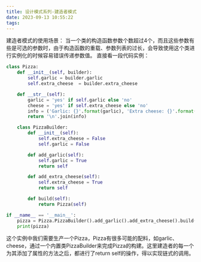 ```yaml
---
title: 设计模式系列-建造者模式
date: 2023-09-13 10:55:22
tags:
---
```

建造者模式的使用场景：
当一个类的构造函数参数个数超过4个，而且这些参数有些是可选的参数时，由于构造函数的重载、参数列表的过长，会导致使用这个类进行实例化的时候容易错误传递参数值。
直接看一段代码实例：

```python
class Pizza:
    def __init__(self, builder):
        self.garlic = builder.garlic
        self.extra_cheese  = builder.extra_cheese

    def __str__(self):
        garlic = 'yes' if self.garlic else 'no'
        cheese = 'yes' if self.extra_cheese else 'no'
        info = ('Garlic: {}'.format(garlic), 'Extra cheese: {}'.format(cheese))
        return '\n'.join(info)

    class PizzaBuilder:
        def __init__(self):
            self.extra_cheese = False
            self.garlic = False

        def add_garlic(self):
            self.garlic = True
            return self

        def add_extra_cheese(self):
            self.extra_cheese = True
            return self

        def build(self):
            return Pizza(self)

if __name__ == '__main__':
    pizza = Pizza.PizzaBuilder().add_garlic().add_extra_cheese().build()
    print(pizza)

```

这个实例中我们需要生产一个Pizza，Pizza有很多可能的配料，如garlic、cheese，通过一个内置类PizzaBuilder来完成Pizza的构建。这里建造者的每一个为其添加了属性的方法之后，都进行了return self的操作，得以实现链式的调用。